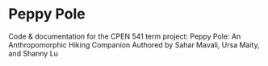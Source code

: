 # Peppy Pole
Code & documentation for the CPEN 541 term project: Peppy Pole: An Anthropomorphic Hiking Companion
Authored by Sahar Mavali, Ursa Maity, and Shanny Lu
